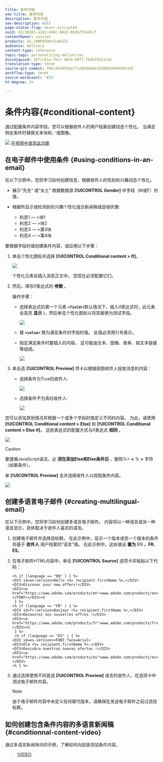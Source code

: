 ```yaml
---
title: 条件内容
seo-title: 条件内容
description: 条件内容
seo-description: null
page-status-flag: never-activated
uuid: d1c38263-a163-448c-8822-8b3e776e45cf
contentOwner: sauviat
products: SG_CAMPAIGN/CLASSIC
audience: delivery
content-type: reference
topic-tags: personalizing-deliveries
discoiquuid: 167cc61a-fbc7-48cb-89ff-fbdbf9321c01
translation-type: tm+mt
source-git-commit: 70b143445b2e77128b9404e35d96b39694d55335
workflow-type: tm+mt
source-wordcount: '473'
ht-degree: 2%

---
```



# 条件内容{#conditional-content}

通过配置条件内容字段，您可以根据收件人的用户档案创建动态个性化。 当满足特定条件时替换文本块和／或图像。

![](assets/do-not-localize/how-to-video.png) [在视频中发现此功能](#conditionnal-content-video)


## 在电子邮件中使用条件 {#using-conditions-in-an-email}

在以下示例中，您将学习如何创建信息，根据收件人的性别和兴趣动态个性化。

* 展示“先生” 或“女士” 根据数据源 **[!UICONTROL Gender]** 中字段（M或F）的值，
* 根据所显示或检测到的兴趣个性化组合新闻稿或促销优惠:

   * 利息1 — >块1
   * 利息2 — >块2
   * 利息3 — >第3块
   * 利息4 — >第4块

要根据字段的值创建条件内容，请应用以下步骤：

1. 单击个性化图标并选择 **[!UICONTROL Conditional content > If]**。

   ![](assets/s_ncs_user_conditional_content02.png)

   个性化元素会插入消息正文中。 您现在必须配置它们。

1. 然后，填写if表达式的 **参数** 。

   操作步骤：

   * 选择表达式的第一个元素 **`<field>`**(默认情况下，插入if表达式时，此元素会高亮 **显示** )，然后单击个性化图标以将其替换为测试字段。

      ![](assets/s_ncs_user_conditional_content03.png)

   * 替 **`<value>`** 换为满足条件的字段的值。 此值必须用引号表示。
   * 指定满足条件时要插入的内容。 这可能由文本、图像、表单、超文本链接等组成。

      ![](assets/s_ncs_user_conditional_content04.png)

1. 单击选 **[!UICONTROL Preview]** 项卡以根据视图收件人投放消息的内容：

   * 选择条件为True的收件人:

      ![](assets/s_ncs_user_conditional_content05.png)

   * 选择条件不为真的收件人:

      ![](assets/s_ncs_user_conditional_content06.png)

您可以添加其他情况并根据一个或多个字段的值定义不同的内容。 为此，请使用 **[!UICONTROL Conditional content > Else]** 和 **[!UICONTROL Conditional content > Else if]**。 这些表达式的配置方式与if表达式 **相同** 。

![](assets/s_ncs_user_conditional_content07.png)

>[!CAUTION]
>
>要遵循JavaScript语法，必 **须在添加Else和Else条件后** ，删除%> **&lt;** % **>** 字符（如果条件）。

单 **[!UICONTROL Preview]** 击并选择收件人以视图条件内容。

![](assets/s_ncs_user_conditional_content08.png)

## 创建多语言电子邮件 {#creating-multilingual-email}

在以下示例中，您将学习如何创建多语言电子邮件。 内容将以一种语言或另一种语言显示，具体取决于收件人喜欢的语言。

1. 创建电子邮件并选择目标群。 在此示例中，显示一个版本或另一个版本的条件将基于 **收件人** 用户档案的“语言”值。 在此示例中，这些值设 **置为** EN **、FR**、 **ES**。
1. 在电子邮件HTML内容中，单击 **[!UICONTROL Source]** 选项卡并粘贴以下代码：

   ```
   <% if (language == "EN" ) { %>
   <DIV id=en-version>Hello <%= recipient.firstName %>,</DIV>
   <DIV>Discover your new offers!</DIV>
   <DIV><a href="https://www.adobe.com/products/en">www.adobe.com/products/en</A></FONT></DIV><%
    } %>
   <% if (language == "FR" ) { %>
   <DIV id=fr-version>Bonjour <%= recipient.firstName %>,</DIV>
   <DIV>Découvrez nos nouvelles offres !</DIV>
   <DIV><a href="https://www.adobe.com/products/fr">www.adobe.com/products/fr</A></DIV><%
    } %>
    <% if (language == "ES" ) { %>
   <DIV id=es-version><FONT face=Arial>
   <DIV>Olà <%= recipient.firstName %>,</DIV>
   <DIV>Descubra nuestros nuevas ofertas !</DIV>
   <DIV><a href="https://www.adobe.com/products/es">www.adobe.com/products/es</A></DIV>
   <% } %>
   ```

1. 通过选择使用不同首选 **[!UICONTROL Preview]** 语言的收件人，在选项卡中测试电子邮件内容。

   >[!NOTE]
   >
   >由于电子邮件内容中未定义任何替代版本，请确保在发送电子邮件之前过滤目标群。

## 如何创建包含条件内容的多语言新闻稿 {#conditionnal-content-video}

通过多语言新闻快讯的示例，了解如何向投放添加条件内容。

>[!VIDEO](https://video.tv.adobe.com/v/24926?quality=12)
